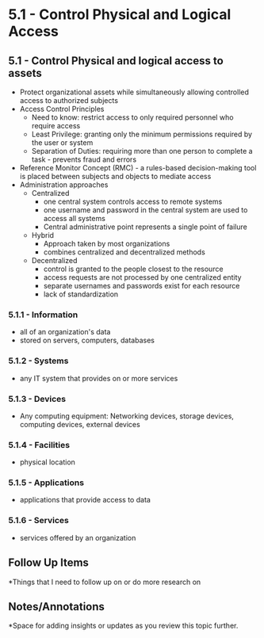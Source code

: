 # 5.1 - Control Physical and Logical Access

## 5.1 - Control Physical and logical access to assets
- Protect organizational assets while simultaneously allowing controlled access to authorized subjects
- Access Control Principles
	- Need to know: restrict access to only required personnel who require access
	- Least Privilege: granting only the minimum permissions required by the user or system
	- Separation of Duties: requiring more than one person to complete a task - prevents fraud and errors
- Reference Monitor Concept (RMC) - a rules-based decision-making tool is placed between subjects and objects to mediate access
- Administration approaches
	- Centralized
		- one central system controls access to remote systems
		- one username and password in the central system are used to access all systems
		- Central administrative point represents a single point of failure
	- Hybrid
		- Approach taken by most organizations
		- combines centralized and decentralized methods
	- Decentralized
		- control is granted to the people closest to the resource
		- access requests are not processed by one centralized entity
		- separate usernames and passwords exist for each resource
		- lack of standardization
### 5.1.1 - Information
- all of an organization's data
- stored on servers, computers, databases
### 5.1.2 - Systems
- any IT system that provides on or more services
### 5.1.3 - Devices
- Any computing equipment: Networking devices, storage devices, computing devices, external devices
### 5.1.4 - Facilities
- physical location
### 5.1.5 - Applications
- applications that provide access to data
### 5.1.6 - Services
- services offered by an organization
## Follow Up Items
*Things that I need to follow up on or do more research on

## Notes/Annotations
*Space for adding insights or updates as you review this topic further.
